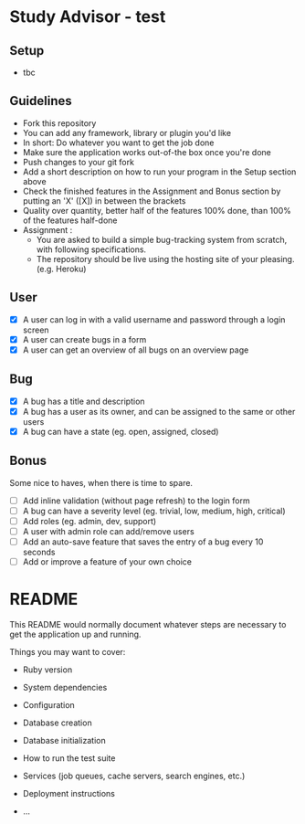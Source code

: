# Study Advisor - test
## Setup
  - tbc
## Guidelines
  - Fork this repository
  - You can add any framework, library or plugin you'd like
  - In short: Do whatever you want to get the job done
  - Make sure the application works out-of-the box once you're done
  - Push changes to your git fork
  - Add a short description on how to run your program in the Setup section above
  - Check the finished features in the Assignment and Bonus section by putting an 'X' ([X]) in between the brackets
  - Quality over quantity, better half of the features 100% done, than 100% of the features half-done
  - Assignment :
    - You are asked to build a simple bug-tracking system from scratch, with following specifications.
    - The repository should be live using the hosting site of your pleasing. (e.g. Heroku)

## User
   - [X] A user can log in with a valid username and password through a login screen
   - [X] A user can create bugs in a form
   - [X] A user can get an overview of all bugs on an overview page
## Bug
   - [X] A bug has a title and description
   - [X] A bug has a user as its owner, and can be assigned to the same or other users
   - [X] A bug can have a state (eg. open, assigned, closed)
## Bonus
  Some nice to haves, when there is time to spare.

   - [ ] Add inline validation (without page refresh) to the login form
   - [ ] A bug can have a severity level (eg. trivial, low, medium, high, critical)
   - [ ] Add roles (eg. admin, dev, support)
   - [ ] A user with admin role can add/remove users
   - [ ] Add an auto-save feature that saves the entry of a bug every 10 seconds
   - [ ] Add or improve a feature of your own choice
# README

This README would normally document whatever steps are necessary to get the
application up and running.

Things you may want to cover:

* Ruby version

* System dependencies

* Configuration

* Database creation

* Database initialization

* How to run the test suite

* Services (job queues, cache servers, search engines, etc.)

* Deployment instructions

* ...
